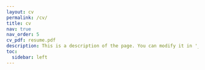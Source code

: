 ```yaml
---
layout: cv
permalink: /cv/
title: cv
nav: true
nav_order: 5
cv_pdf: resume.pdf
description: This is a description of the page. You can modify it in '_pages/cv.md'. You can also change or remove the top pdf download button.
toc:
  sidebar: left
---
```

